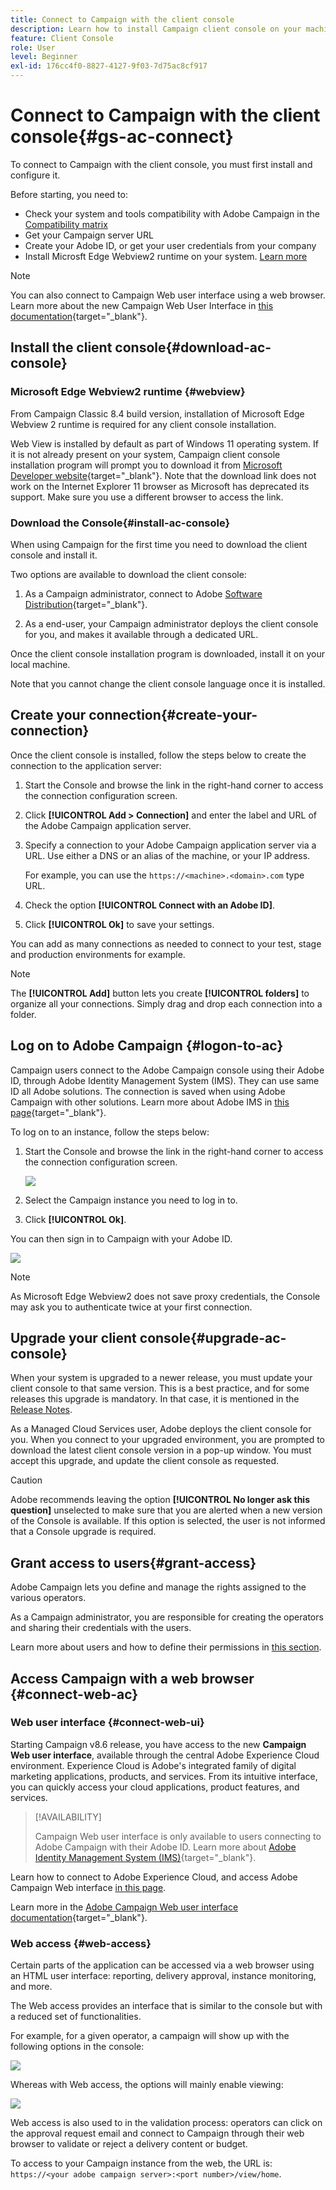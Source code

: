 ```yaml
---
title: Connect to Campaign with the client console
description: Learn how to install Campaign client console on your machine and connect to Adobe Campaign
feature: Client Console
role: User
level: Beginner
exl-id: 176cc4f0-8827-4127-9f03-7d75ac8cf917
---
```

# Connect to Campaign with the client console{#gs-ac-connect}

To connect to Campaign with the client console, you must first install and configure it.

Before starting, you need to:

* Check your system and tools compatibility with Adobe Campaign in the [Compatibility matrix](compatibility-matrix.md)
* Get your Campaign server URL 
* Create your Adobe ID, or get your user credentials from your company
* Install Microsft Edge Webview2 runtime on your system. [Learn more](#webview)


>[!NOTE]
>
>You can also connect to Campaign Web user interface using a web browser. Learn more about the new Campaign Web User Interface in [this documentation](https://experienceleague.adobe.com/docs/campaign-web/v8/campaign-web-home.html){target="_blank"}.


## Install the client console{#download-ac-console}

### Microsoft Edge Webview2 runtime {#webview}

From Campaign Classic 8.4 build version, installation of Microsoft Edge Webview 2 runtime is required for any client console installation.

Web View is installed by default as part of Windows 11 operating system. If it is not already present on your system, Campaign client console installation program will prompt you to download it from [Microsoft Developer website](http://www.adobe.com/go/acc-ms-webview2-runtime-download){target="_blank"}. Note that the download link does not work on the Internet Explorer 11 browser as Microsoft has deprecated its support. Make sure you use a different browser to access the link.

### Download the Console{#install-ac-console}

When using Campaign for the first time you need to download the client console and install it. 

Two options are available to download the client console:

1. As a Campaign administrator, connect to Adobe [Software Distribution](https://experience.adobe.com/#/downloads/content/software-distribution/en/campaign.html){target="_blank"}.

1. As a end-user, your Campaign administrator deploys the client console for you, and makes it available through a dedicated URL.

Once the client console installation program is downloaded, install it on your local machine.

Note that you cannot change the client console language once it is installed.

## Create your connection{#create-your-connection}

Once the client console is installed, follow the steps below to create the connection to the application server:

1. Start the Console and browse the link in the right-hand corner to access the connection configuration screen.

1. Click **[!UICONTROL Add > Connection]** and enter the label and URL of the Adobe Campaign application server.

1. Specify a connection to your Adobe Campaign application server via a URL. Use either a DNS or an alias of the machine, or your IP address.

   For example, you can use the `https://<machine>.<domain>.com` type URL.

1. Check the option **[!UICONTROL Connect with an Adobe ID]**.

1. Click **[!UICONTROL Ok]** to save your settings.

You can add as many connections as needed to connect to your test, stage and production environments for example.

>[!NOTE]
>
>The **[!UICONTROL Add]** button lets you create **[!UICONTROL folders]** to organize all your connections. Simply drag and drop each connection into a folder.

## Log on to Adobe Campaign {#logon-to-ac}

Campaign users connect to the Adobe Campaign console using their Adobe ID, through Adobe Identity Management System (IMS). They can use same ID all Adobe solutions. The connection is saved when using Adobe Campaign with other solutions. Learn more about Adobe IMS in [this page](https://helpx.adobe.com/enterprise/using/identity.html){target="_blank"}.

To log on to an instance, follow the steps below:

1. Start the Console and browse the link in the right-hand corner to access the connection configuration screen.

   ![](assets/connectToCampaign.png) 

1. Select the Campaign instance you need to log in to.

1. Click **[!UICONTROL Ok]**.

You can then sign in to Campaign with your Adobe ID.

![](assets/adobeID.png) 

>[!NOTE]
>
>As Microsoft Edge Webview2 does not save proxy credentials, the Console may ask you to authenticate twice at your first connection.

## Upgrade your client console{#upgrade-ac-console}

When your system is upgraded to a newer release, you must update your client console to that same version. This is a best practice, and for some releases this upgrade is mandatory. In that case, it is mentioned in the [Release Notes](release-notes.md).

As a Managed Cloud Services user, Adobe deploys the client console for you. When you connect to your upgraded environment, you are prompted to download the latest client console version in a pop-up window. You must accept this upgrade, and update the client console as requested.

>[!CAUTION]
>
>Adobe recommends leaving the option **[!UICONTROL No longer ask this question]** unselected to make sure that you are alerted when a new version of the Console is available. If this option is selected, the user is not informed that a Console upgrade is required.
>



## Grant access to users{#grant-access}

Adobe Campaign lets you define and manage the rights assigned to the various operators.

As a Campaign administrator, you are responsible for creating the operators and sharing their credentials with the users. 

Learn more about users and how to define their permissions in [this section](gs-permissions.md).


## Access Campaign with a web browser {#connect-web-ac}

### Web user interface {#connect-web-ui}

Starting Campaign v8.6 release, you have access to the new **Campaign Web user interface**, available through the central Adobe Experience Cloud environment. Experience Cloud is Adobe's integrated family of digital marketing applications, products, and services. From its intuitive interface, you can quickly access your cloud applications, product features, and services. 

>[!AVAILABILITY]
>
>Campaign Web user interface is only available to users connecting to Adobe Campaign with their Adobe ID. Learn more about [Adobe Identity Management System (IMS)](https://helpx.adobe.com/enterprise/using/identity.html){target="_blank"}.
>

Learn how to connect to Adobe Experience Cloud, and access Adobe Campaign Web interface [in this page](campaign-ui.md#ac-web-ui).

Learn more in the [Adobe Campaign Web user interface documentation](https://experienceleague.adobe.com/en/docs/campaign-web/v8/campaign-web-home){target="_blank"}.

### Web access {#web-access} 

Certain parts of the application can be accessed via a web browser using an HTML user interface: reporting, delivery approval, instance monitoring, and more. 

The Web access provides an interface that is similar to the console but with a reduced set of functionalities.

For example, for a given operator, a campaign will show up with the following options in the console:

![](assets/campaign-from-console.png)

Whereas with Web access, the options will mainly enable viewing:

![](assets/campaign-from-web.png)

Web access is also used to in the validation process: operators can click on the approval request email and connect to Campaign through their web browser to validate or reject a delivery content or budget.

To access to your Campaign instance from the web, the URL is:  `https://<your adobe campaign server>:<port number>/view/home`.
